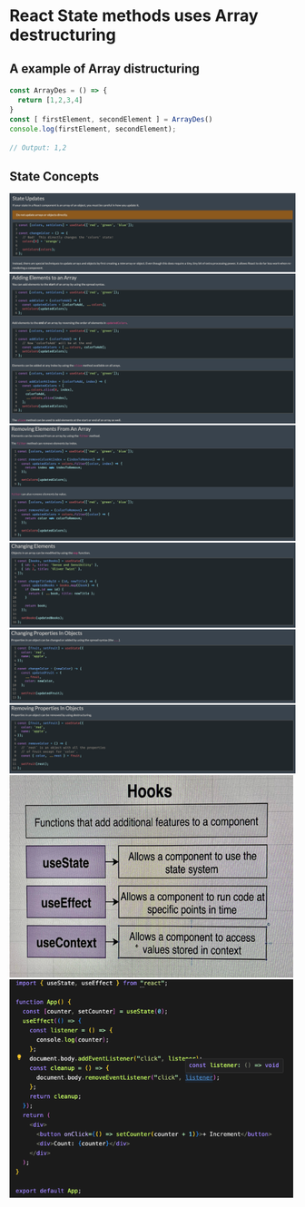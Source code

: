 # React State methods uses Array destructuring

## A example of Array distructuring

```js
const ArrayDes = () => {
  return [1,2,3,4]
}
const [ firstElement, secondElement ] = ArrayDes()
console.log(firstElement, secondElement);

// Output: 1,2
```

## State Concepts

<img src="./conceptsPNGS/stateUpdates.png" alt="State Updates">
<img src="./conceptsPNGS/addingElementsToAnArray.png" alt="Adding Elements To An Array">
<img src="./conceptsPNGS/removingElementsFromAnArray.png" alt="Removing Elements From An Array">
<img src="./conceptsPNGS/changingElements.png" alt="Changing Elements">
<img src="./conceptsPNGS/changingPropertiesInObjects.png" alt="Changing Properties In Objects">
<img src="./conceptsPNGS/removingPropertiesInObjects.png" alt="Removing Properties In Objects">
<div><img src="./conceptsPNGS/hooks.png" alt="Hooks" width="500"> <img src="./conceptsPNGS/useEffectCleanupFunc.png" alt="useEffect Cleanup function" width="500"><div/>
